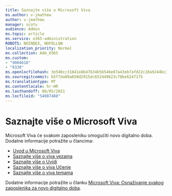 ```yaml
---
title: Saznajte više o Microsoft Viva
ms.author: v-jmathew
author: v-jmathew
manager: scotv
audience: Admin
ms.topic: article
ms.service: o365-administration
ROBOTS: NOINDEX, NOFOLLOW
localization_priority: Normal
ms.collection: Adm_O365
ms.custom:
- "9004616"
- "8338"
ms.openlocfilehash: 3e540cc31841e8b47b34b56546e87a43eb7afd22c28a9244bc3016e9937b087c
ms.sourcegitcommit: b5f7da89a650d2915dc652449623c78be6247175
ms.translationtype: MT
ms.contentlocale: hr-HR
ms.lasthandoff: 08/05/2021
ms.locfileid: "54087488"
---
```

# <a name="learn-about-microsoft-viva"></a>Saznajte više o Microsoft Viva

Microsoft Viva će svakom zaposleniku omogućiti novo digitalno doba. Dodatne informacije potražite u člancima:

- [Uvod u Microsoft Viva](https://www.microsoft.com/microsoft-viva/overview)
- [Saznajte više o viva vezama](https://aka.ms/VivaConnectionsBlog/)
- [Saznajte više o Uvidi](https://aka.ms/VivaInsightsBlog)
- [Saznajte više o viva Učenje](https://aka.ms/VivaLearningBlog)
- [Saznajte više o viva temama](https://aka.ms/viva/topics/blog)

Dodatne informacije potražite u članku [Microsoft Viva: Osnaživanje svakog zaposlenika za novo digitalno doba](https://www.microsoft.com/microsoft-365/blog/2021/02/04/microsoft-viva-empowering-every-employee-for-the-new-digital-age/).

